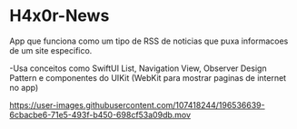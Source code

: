 # H4x0r-News
App que funciona como um tipo de RSS de noticias que puxa informacoes de um site especifico.

-Usa conceitos como SwiftUI List, Navigation View, Observer Design Pattern e componentes do UIKit (WebKit para mostrar paginas de internet no app) 



https://user-images.githubusercontent.com/107418244/196536639-6cbacbe6-71e5-493f-b450-698cf53a09db.mov

